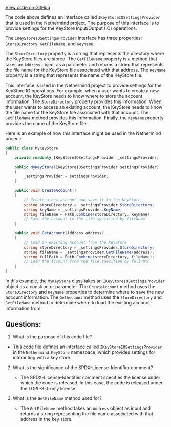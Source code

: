 [View code on GitHub](https://github.com/NethermindEth/nethermind/src/Nethermind/Nethermind.KeyStore/IKeyStoreIOSettingsProvider.cs)

The code above defines an interface called `IKeyStoreIOSettingsProvider` that is used in the Nethermind project. The purpose of this interface is to provide settings for the KeyStore Input/Output (IO) operations. 

The `IKeyStoreIOSettingsProvider` interface has three properties: `StoreDirectory`, `GetFileName`, and `KeyName`. 

The `StoreDirectory` property is a string that represents the directory where the KeyStore files are stored. The `GetFileName` property is a method that takes an `Address` object as a parameter and returns a string that represents the file name for the KeyStore file associated with that address. The `KeyName` property is a string that represents the name of the KeyStore file.

This interface is used in the Nethermind project to provide settings for the KeyStore IO operations. For example, when a user wants to create a new account, the KeyStore needs to know where to store the account information. The `StoreDirectory` property provides this information. When the user wants to access an existing account, the KeyStore needs to know the file name for the KeyStore file associated with that account. The `GetFileName` method provides this information. Finally, the `KeyName` property provides the name of the KeyStore file.

Here is an example of how this interface might be used in the Nethermind project:

```csharp
public class MyKeyStore
{
    private readonly IKeyStoreIOSettingsProvider _settingsProvider;

    public MyKeyStore(IKeyStoreIOSettingsProvider settingsProvider)
    {
        _settingsProvider = settingsProvider;
    }

    public void CreateAccount()
    {
        // Create a new account and save it to the KeyStore
        string storeDirectory = _settingsProvider.StoreDirectory;
        string keyName = _settingsProvider.KeyName;
        string fileName = Path.Combine(storeDirectory, keyName);
        // Save the account to the file specified by fileName
    }

    public void GetAccount(Address address)
    {
        // Load an existing account from the KeyStore
        string storeDirectory = _settingsProvider.StoreDirectory;
        string fileName = _settingsProvider.GetFileName(address);
        string fullPath = Path.Combine(storeDirectory, fileName);
        // Load the account from the file specified by fullPath
    }
}
```

In this example, the `MyKeyStore` class takes an `IKeyStoreIOSettingsProvider` object as a constructor parameter. The `CreateAccount` method uses the `StoreDirectory` and `KeyName` properties to determine where to save the new account information. The `GetAccount` method uses the `StoreDirectory` and `GetFileName` method to determine where to load the existing account information from.
## Questions: 
 1. What is the purpose of this code file?
   - This code file defines an interface called `IKeyStoreIOSettingsProvider` in the `Nethermind.KeyStore` namespace, which provides settings for interacting with a key store.

2. What is the significance of the SPDX-License-Identifier comment?
   - The SPDX-License-Identifier comment specifies the license under which the code is released. In this case, the code is released under the LGPL-3.0-only license.

3. What is the `GetFileName` method used for?
   - The `GetFileName` method takes an `Address` object as input and returns a string representing the file name associated with that address in the key store.